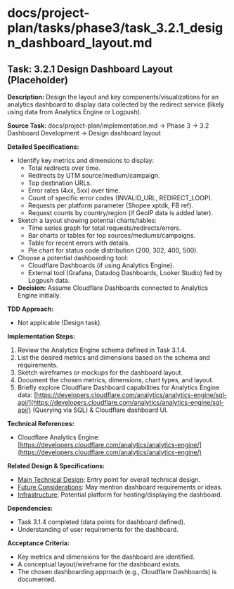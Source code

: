 # docs/project-plan/tasks/phase3/task_3.2.1_design_dashboard_layout.md

## Task: 3.2.1 Design Dashboard Layout (Placeholder)

**Description:**
Design the layout and key components/visualizations for an analytics dashboard to display data collected by the redirect service (likely using data from Analytics Engine or Logpush).

**Source Task:**
docs/project-plan/implementation.md -> Phase 3 -> 3.2 Dashboard Development -> Design dashboard layout

**Detailed Specifications:**
- Identify key metrics and dimensions to display:
    - Total redirects over time.
    - Redirects by UTM source/medium/campaign.
    - Top destination URLs.
    - Error rates (4xx, 5xx) over time.
    - Count of specific error codes (INVALID_URL, REDIRECT_LOOP).
    - Requests per platform parameter (Shopee xptdk, FB ref).
    - Request counts by country/region (if GeoIP data is added later).
- Sketch a layout showing potential charts/tables:
    - Time series graph for total requests/redirects/errors.
    - Bar charts or tables for top sources/mediums/campaigns.
    - Table for recent errors with details.
    - Pie chart for status code distribution (200, 302, 400, 500).
- Choose a potential dashboarding tool:
    - Cloudflare Dashboards (if using Analytics Engine).
    - External tool (Grafana, Datadog Dashboards, Looker Studio) fed by Logpush data.
- **Decision:** Assume Cloudflare Dashboards connected to Analytics Engine initially.

**TDD Approach:**
- Not applicable (Design task).

**Implementation Steps:**
1.  Review the Analytics Engine schema defined in Task 3.1.4.
2.  List the desired metrics and dimensions based on the schema and requirements.
3.  Sketch wireframes or mockups for the dashboard layout.
4.  Document the chosen metrics, dimensions, chart types, and layout.
5.  Briefly explore Cloudflare Dashboard capabilities for Analytics Engine data: [https://developers.cloudflare.com/analytics/analytics-engine/sql-api/](https://developers.cloudflare.com/analytics/analytics-engine/sql-api/) (Querying via SQL) & Cloudflare dashboard UI.

**Technical References:**
- Cloudflare Analytics Engine: [https://developers.cloudflare.com/analytics/analytics-engine/](https://developers.cloudflare.com/analytics/analytics-engine/)

**Related Design & Specifications:**
- [Main Technical Design](../../../technical-design/DESIGN.md): Entry point for overall technical design.
- [Future Considerations](../../../technical-design/future_considerations.md): May mention dashboard requirements or ideas.
- [Infrastructure](../../../technical-design/infrastructure.md): Potential platform for hosting/displaying the dashboard.

**Dependencies:**
- Task 3.1.4 completed (data points for dashboard defined).
- Understanding of user requirements for the dashboard.

**Acceptance Criteria:**
- Key metrics and dimensions for the dashboard are identified.
- A conceptual layout/wireframe for the dashboard exists.
- The chosen dashboarding approach (e.g., Cloudflare Dashboards) is documented. 